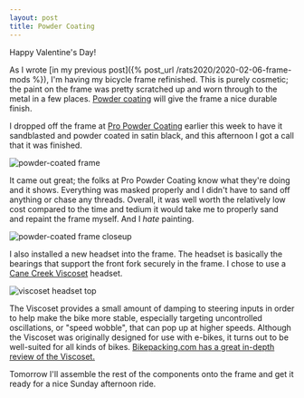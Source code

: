 ```yaml
---
layout: post
title: Powder Coating
---
```


<p class="lead" markdown="1">
  Happy Valentine's Day!
</p>

As I wrote [in my previous post]({% post_url /rats2020/2020-02-06-frame-mods %}), I'm having my bicycle frame refinished. This is purely cosmetic; the paint on the frame was pretty scratched up and worn through to the metal in a few places. [Powder coating](https://en.wikipedia.org/wiki/Powder_coating) will give the frame a nice durable finish.

I dropped off the frame at [Pro Powder Coating](https://propowdercoatings.com/) earlier this week to have it sandblasted and powder coated in satin black, and this afternoon I got a call that it was finished.

![powder-coated frame](/rats2020/resources/powder-coat-1.jpg "powder-coated frame")

It came out great; the folks at Pro Powder Coating know what they're doing and it shows. Everything was masked properly and I didn't have to sand off anything or chase any threads. Overall, it was well worth the relatively low cost compared to the time and tedium it would take me to properly sand and repaint the frame myself. And I *hate* painting.

![powder-coated frame closeup](/rats2020/resources/powder-coat-2.jpg "powder-coated frame closeup")

I also installed a new headset into the frame. The headset is basically the bearings that support the front fork securely in the frame. I chose to use a [Cane Creek Viscoset](https://www.canecreek.com/product/viscoset/) headset.

![viscoset headset top](/rats2020/resources/viscoset.jpg "viscoset headset top")

The Viscoset provides a small amount of damping to steering inputs in order to help make the bike more stable, especially targeting uncontrolled oscillations, or "speed wobble", that can pop up at higher speeds. Although the Viscoset was originally designed for use with e-bikes, it turns out to be well-suited for all kinds of bikes. [Bikepacking.com has a great in-depth review of the Viscoset.](https://bikepacking.com/gear/cane-creek-viscoset-review/)

Tomorrow I'll assemble the rest of the components onto the frame and get it ready for a nice Sunday afternoon ride.
